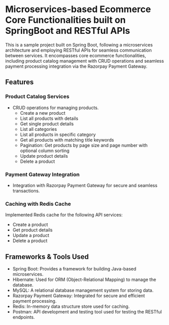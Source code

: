# Microservices-based Ecommerce Core Functionalities built on SpringBoot and RESTful APIs

This is a sample project built on Spring Boot, following a microservices architecture and employing RESTful APIs for seamless communication between services. It encompasses core ecommerce functionalities, including product catalog management with CRUD operations and seamless payment processing integration via the Razorpay Payment Gateway.

## Features

### Product Catalog Services

- CRUD operations for managing products.
    - Create a new product
    - List all products with details
    - Get single product details
    - List all categories
    - List all products in specific category
    - Get all products with matching title keywords
    - Pagination: Get products by page size and page number with optional column sorting
    - Update product details
    - Delete a product

### Payment Gateway Integration

- Integration with Razorpay Payment Gateway for secure and seamless transactions.

### Caching with Redis Cache

Implemented Redis cache for the following API services:
- Create a product
- Get product details
- Update a product
- Delete a product

## Frameworks & Tools Used

- Spring Boot: Provides a framework for building Java-based microservices.
- Hibernate: Used for ORM (Object-Relational Mapping) to manage the database.
- MySQL: A relational database management system for storing data.
- Razorpay Payment Gateway: Integrated for secure and efficient payment processing.
- Redis: In-memory data structure store used for caching.
- Postman: API development and testing tool used for testing the RESTful endpoints.